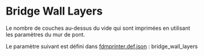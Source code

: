 # Bridge Wall Layers

Le nombre de couches au-dessus du vide qui sont imprimées en utilisant les paramètres du mur de pont.

Le paramètre suivant est défini dans [fdmprinter.def.json](https://github.com/smartavionics/Cura/blob/mb-master/resources/definitions/fdmprinter.def.json) : bridge_wall_layers